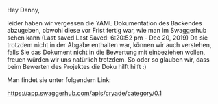 Hey Danny,

leider haben wir vergessen die YAML Dokumentation des Backendes abzugeben, obwohl diese vor Frist fertig war, wie man im Swaggerhub sehen kann (Last saved Last Saved:  6:20:52 pm   -   Dec 20, 2019)
Da sie trotzdem nicht in der Abgabe enthalten war, können wir auch verstehen, falls Sie das Dokument nicht in die Bewertung mit einbeziehen wollen, freuen würden wir uns natürlich trotzdem.
So oder so glauben wir, dass beim Bewerten des Projektes die Doku hilft hilft :)

Man findet sie unter folgendem Link:

https://app.swaggerhub.com/apis/cryade/category/0.1
